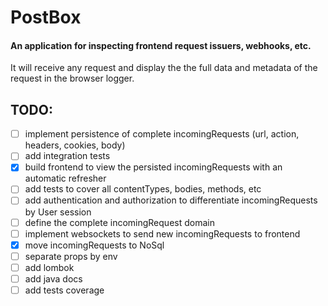# PostBox

#### An application for inspecting frontend request issuers, webhooks, etc.

 It will receive any request and display the the full data and metadata of the request in the browser logger.

## TODO:
- [ ] implement persistence of complete incomingRequests (url, action, headers, cookies, body)
- [ ] add integration tests
- [x] build frontend to view the persisted incomingRequests with an automatic refresher
- [ ] add tests to cover all contentTypes, bodies, methods, etc
- [ ] add authentication and authorization to differentiate incomingRequests by User session
- [ ] define the complete incomingRequest domain
- [ ] implement websockets to send new incomingRequests to frontend
- [x] move incomingRequests to NoSql
- [ ] separate props by env
- [ ] add lombok
- [ ] add java docs
- [ ] add tests coverage
